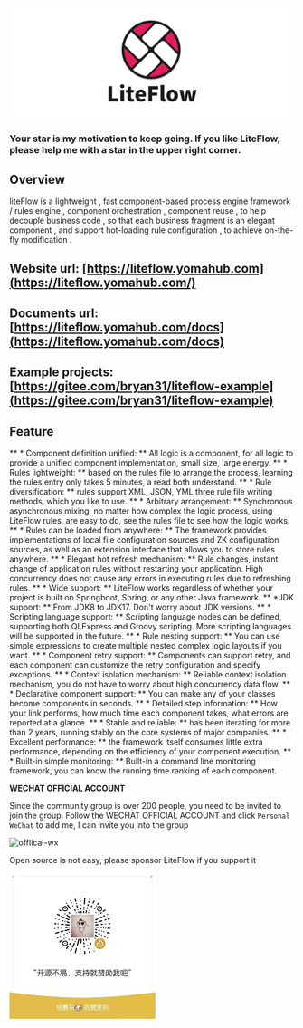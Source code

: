 <p align="center">
<a href="https://liteflow.yomahub.com/">
    <img src="static/img/logo-main.svg" alt="logo">
</a>
</p>

<h3>Your star is my motivation to keep going. If you like LiteFlow, please help me with a star in the upper right corner.</h3>

## Overview
liteFlow is a lightweight , fast component-based process engine framework / rules engine , component orchestration , component reuse , to help decouple business code , so that each business fragment is an elegant component , and support hot-loading rule configuration , to achieve on-the-fly modification .

## Website url: [https://liteflow.yomahub.com](https://liteflow.yomahub.com/)
## Documents url: [https://liteflow.yomahub.com/docs](https://liteflow.yomahub.com/docs)
## Example projects: [https://gitee.com/bryan31/liteflow-example](https://gitee.com/bryan31/liteflow-example)

## Feature
** * Component definition unified: ** All logic is a component, for all logic to provide a unified component implementation, small size, large energy.
** * Rules lightweight: ** based on the rules file to arrange the process, learning the rules entry only takes 5 minutes, a read both understand.
** * Rule diversification: ** rules support XML, JSON, YML three rule file writing methods, which you like to use.
** * Arbitrary arrangement: ** Synchronous asynchronous mixing, no matter how complex the logic process, using LiteFlow rules, are easy to do, see the rules file to see how the logic works.
** * Rules can be loaded from anywhere: ** The framework provides implementations of local file configuration sources and ZK configuration sources, as well as an extension interface that allows you to store rules anywhere.
** * Elegant hot refresh mechanism: ** Rule changes, instant change of application rules without restarting your application. High concurrency does not cause any errors in executing rules due to refreshing rules.
** * Wide support: ** LiteFlow works regardless of whether your project is built on Springboot, Spring, or any other Java framework.
** *JDK support: ** From JDK8 to JDK17. Don't worry about JDK versions.
** * Scripting language support: ** Scripting language nodes can be defined, supporting both QLExpress and Groovy scripting. More scripting languages will be supported in the future.
** * Rule nesting support: ** You can use simple expressions to create multiple nested complex logic layouts if you want.
** * Component retry support: ** Components can support retry, and each component can customize the retry configuration and specify exceptions.
** * Context isolation mechanism: ** Reliable context isolation mechanism, you do not have to worry about high concurrency data flow.
** * Declarative component support: ** You can make any of your classes become components in seconds.
** * Detailed step information: ** How your link performs, how much time each component takes, what errors are reported at a glance.
** * Stable and reliable: ** has been iterating for more than 2 years, running stably on the core systems of major companies.
** * Excellent performance: ** the framework itself consumes little extra performance, depending on the efficiency of your component execution.
** * Built-in simple monitoring: ** Built-in a command line monitoring framework, you can know the running time ranking of each component.

**WECHAT OFFICIAL ACCOUNT**

Since the community group is over 200 people, you need to be invited to join the group. Follow the WECHAT OFFICIAL ACCOUNT and click `Personal WeChat` to add me, I can invite you into the group

![offIical-wx](static/img/offical-wx.jpg)

Open source is not easy, please sponsor LiteFlow if you support it

<img src="static/img/zanshang.jpeg" alt="zanshang" width="258" />
